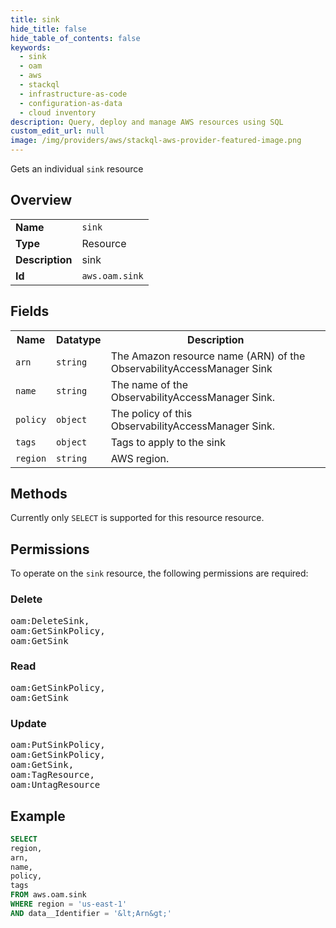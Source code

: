 ```yaml
---
title: sink
hide_title: false
hide_table_of_contents: false
keywords:
  - sink
  - oam
  - aws
  - stackql
  - infrastructure-as-code
  - configuration-as-data
  - cloud inventory
description: Query, deploy and manage AWS resources using SQL
custom_edit_url: null
image: /img/providers/aws/stackql-aws-provider-featured-image.png
---
```

Gets an individual <code>sink</code> resource

## Overview
<table><tbody>
<tr><td><b>Name</b></td><td><code>sink</code></td></tr>
<tr><td><b>Type</b></td><td>Resource</td></tr>
<tr><td><b>Description</b></td><td>sink</td></tr>
<tr><td><b>Id</b></td><td><code>aws.oam.sink</code></td></tr>
</tbody></table>

## Fields
<table><tbody>
<tr><th>Name</th><th>Datatype</th><th>Description</th></tr>
<tr><td><code>arn</code></td><td><code>string</code></td><td>The Amazon resource name (ARN) of the ObservabilityAccessManager Sink</td></tr>
<tr><td><code>name</code></td><td><code>string</code></td><td>The name of the ObservabilityAccessManager Sink.</td></tr>
<tr><td><code>policy</code></td><td><code>object</code></td><td>The policy of this ObservabilityAccessManager Sink.</td></tr>
<tr><td><code>tags</code></td><td><code>object</code></td><td>Tags to apply to the sink</td></tr>
<tr><td><code>region</code></td><td><code>string</code></td><td>AWS region.</td></tr>

</tbody></table>

## Methods
Currently only <code>SELECT</code> is supported for this resource resource.

## Permissions

To operate on the <code>sink</code> resource, the following permissions are required:

### Delete
<pre>
oam:DeleteSink,
oam:GetSinkPolicy,
oam:GetSink</pre>

### Read
<pre>
oam:GetSinkPolicy,
oam:GetSink</pre>

### Update
<pre>
oam:PutSinkPolicy,
oam:GetSinkPolicy,
oam:GetSink,
oam:TagResource,
oam:UntagResource</pre>


## Example
```sql
SELECT
region,
arn,
name,
policy,
tags
FROM aws.oam.sink
WHERE region = 'us-east-1'
AND data__Identifier = '&lt;Arn&gt;'
```
